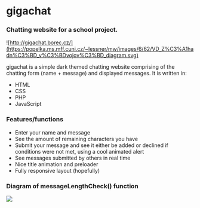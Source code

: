 # gigachat
### Chatting website for a school project.

![http://gigachat.borec.cz/](https://popelka.ms.mff.cuni.cz/~lessner/mw/images/6/62/VD_Z%C3%A1hadn%C3%BD_v%C3%BDvojov%C3%BD_diagram.svg)

gigachat is a simple dark themed chatting website comprising of the chatting form (name + message) and displayed messages. 
It is written in:

- HTML
- CSS
- PHP
- JavaScript

### Features/functions

- Enter your name and message
- See the amount of remaining characters you have
- Submit your message and see it either be added or declined if conditions were not met, using a cool animated alert
- See messages submitted by others in real time
- Nice title animation and preloader
- Fully responsive layout (hopefully)

### Diagram of messageLengthCheck() function
![](https://popelka.ms.mff.cuni.cz/~lessner/mw/images/6/62/VD_Z%C3%A1hadn%C3%BD_v%C3%BDvojov%C3%BD_diagram.svg)
